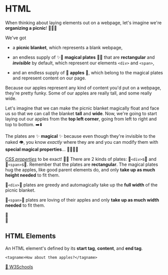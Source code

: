 # HTML

When thinking about laying elements out on a webpage, let's imagine we're **organizing a picnic**! 💭🌞🧺

We've got

- a **picnic blanket**, which represents a blank webpage,

- an endless supply of ✨🔴 **magical plates** 🔵✨ that are **rectangular** and **_invisible_** by default, which represent our elements <span class="color-div">`<div>`</span> and <span class="color-span">`<span>`</span>,

- and an endless supply of 🍏 **apples** 🍏, which belong to the magical plates and represent content on our page.

Because our apples represent any kind of content you'd put on a webpage, they're pretty funky. Some of our apples are really tall, and some really wide.

Let's imagine that we can make the picnic blanket magically float and face us so that we can call the blanket **tall** and **wide**. Now, we're going to start laying out our apples from the **top left corner**, going from left to right and top to bottom. ➡️⬇️

The plates are ✨ **magical** ✨ because even though they're invisible to the naked 👁, you know _exactly_ where they are and you can modify them with **special magical properties**... 🕵️‍♀️🔮💫

[_CSS properties_](./css) to be exact! 🧙‍♀️ There are 2 kinds of plates: 🔴<span class="color-div">`<div>`</span>s🔴 and 🔵<span class="color-span">`<span>`</span>s🔵. Remember that the plates are **rectangular**. The magical plates hug the apples, like good parent elements do, and only **take up as much height needed** to fit them.

🔴<span class="color-div">`<div>`</span>🔴 plates are greedy and automagically take up the **full width** of the picnic blanket.

🔵<span class="color-span">`<span>`</span>🔵 plates are loving of their apples and only **take up as much width needed** to fit them.

<div class="output-container">
  <div class="color-div">🍏</div>
  <span class="color-span">🍏</span>
</div>

## HTML Elements

An HTML element's defined by its **start tag**, **content**, and **end tag**.

```
<tagname>How about them apples?</tagname>
```

[🔗 W3Schools](https://www.w3schools.com/html/html_elements.asp)

<div class="output-container">
  <div class="output-box-div"></div>
</div>

